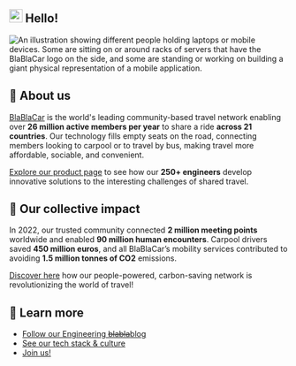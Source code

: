 ## <img src="https://github.com/blablacar/.github/assets/1373334/9b874d16-acaf-49a0-b17d-6afca286500f" width="24"> Hello!

![An illustration showing different people holding laptops or mobile devices. Some are sitting on or around racks of servers that have the BlaBlaCar logo on the side, and some are standing or working on building a giant physical representation of a mobile application.](https://github.com/blablacar/.github/assets/1373334/6f0b2c94-019f-4b33-96ca-068572d94cdd)

## 🚗 About us

[BlaBlaCar](https://blablacar.com) is the world's leading community-based travel network enabling over **26 million active members per year** to share a ride **across 21 countries**. Our technology fills empty seats on the road, connecting members looking to carpool or to travel by bus, making travel more affordable, sociable, and convenient.

[Explore our product page](https://jobs.blablacar.com/about-us-our-product-page) to see how our **250+ engineers** develop innovative solutions to the interesting challenges of shared travel. 

## 🚌 Our collective impact

In 2022, our trusted community connected **2 million meeting points** worldwide and enabled **90 million human encounters**. Carpool drivers saved **450 million euros**, and all BlaBlaCar’s mobility services contributed to avoiding **1.5 million tonnes of CO2** emissions.

[Discover here](https://jobs.blablacar.com/our-impact) how our people-powered, carbon-saving network is revolutionizing the world of travel!

## 🚀 Learn more

- [Follow our Engineering <s>~~blabla~~</s>blog](https://medium.com/blablacar/tagged/tech)
- [See our tech stack & culture](https://www.welcometothejungle.com/en/companies/blablacar/tech-2)
- [Join us!](https://jobs.blablacar.com/vacancies#jobs)
